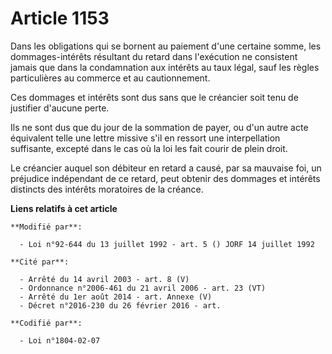 # Article 1153

Dans les obligations qui se bornent au paiement d'une certaine somme, les dommages-intérêts résultant du retard dans
l'exécution ne consistent jamais que dans la condamnation aux intérêts au taux légal, sauf les règles particulières au
commerce et au cautionnement.

Ces dommages et intérêts sont dus sans que le créancier soit tenu de justifier d'aucune perte.

Ils ne sont dus que du jour de la sommation de payer, ou d'un autre acte équivalent telle une lettre missive s'il en ressort
une interpellation suffisante, excepté dans le cas où la loi les fait courir de plein droit.

Le créancier auquel son débiteur en retard a causé, par sa mauvaise foi, un préjudice indépendant de ce retard, peut obtenir
des dommages et intérêts distincts des intérêts moratoires de la créance.

**Liens relatifs à cet article**

	**Modifié par**:

	  - Loi n°92-644 du 13 juillet 1992 - art. 5 () JORF 14 juillet 1992

	**Cité par**:

	  - Arrêté du 14 avril 2003 - art. 8 (V)
	  - Ordonnance n°2006-461 du 21 avril 2006 - art. 23 (VT)
	  - Arrêté du 1er août 2014 - art. Annexe (V)
	  - Décret n°2016-230 du 26 février 2016 - art.

	**Codifié par**:

	  - Loi n°1804-02-07
